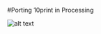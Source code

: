 #Porting 10print in Processing


![alt text](https://github.com/frmurgia/Img/blob/master/line-000002.png)
